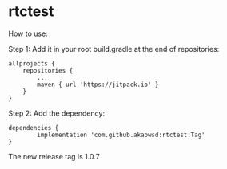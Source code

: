 # rtctest
How to use:

Step 1:
Add it in your root build.gradle at the end of repositories:

	allprojects {
		repositories {
			...
			maven { url 'https://jitpack.io' }
		}
	}

Step 2:
Add the dependency:

	dependencies {
	        implementation 'com.github.akapwsd:rtctest:Tag'
	}
  
 The new release tag is 1.0.7
